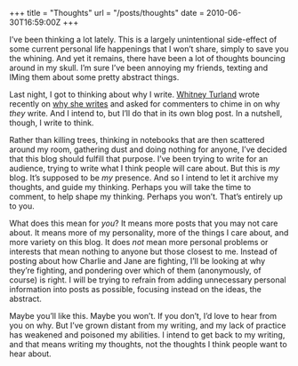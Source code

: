 +++
title = "Thoughts"
url = "/posts/thoughts"
date = 2010-06-30T16:59:00Z
+++

I’ve been thinking a lot lately. This is a largely unintentional side-effect of some current personal life happenings that I won’t share, simply to save you the whining. And yet it remains, there have been a lot of thoughts bouncing around in my skull. I’m sure I’ve been annoying my friends, texting and IMing them about some pretty abstract things.

Last night, I got to thinking about why I write. [Whitney Turland](http://www.whitneyturland.com "A wonderful lady who chats me up on Twitter.") wrote recently on [why she writes](http://whitneyturland.com/2010/06/write-all-the-time "I’m in favour of “because she’s damn good at it”.") and asked for commenters to chime in on why _they_ write. And I intend to, but I’ll do that in its own blog post. In a nutshell, though, I write to think.

Rather than killing trees, thinking in notebooks that are then scattered around my room, gathering dust and doing nothing for anyone, I’ve decided that this blog should fulfill that purpose. I’ve been trying to write for an audience, trying to write what I think people will care about. But this is _my_ blog. It’s supposed to be _my_ presence. And so I intend to let it archive my thoughts, and guide my thinking. Perhaps you will take the time to comment, to help shape my thinking. Perhaps you won’t. That’s entirely up to you.

What does this mean for _you_? It means more posts that you may not care about. It means more of my personality, more of the things I care about, and more variety on this blog. It does _not_ mean more personal problems or interests that mean nothing to anyone but those closest to me. Instead of posting about how Charlie and Jane are fighting, I’ll be looking at why they’re fighting, and pondering over which of them (anonymously, of course) is right. I will be trying to refrain from adding unnecessary personal information into posts as possible, focusing instead on the ideas, the abstract.

Maybe you’ll like this. Maybe you won’t. If you don’t, I’d love to hear from you on why. But I’ve grown distant from my writing, and my lack of practice has weakened and poisoned my abilities. I intend to get back to my writing, and that means writing my thoughts, not the thoughts I think people want to hear about.
